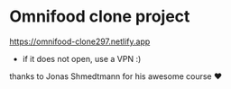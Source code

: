 # Omnifood clone project

https://omnifood-clone297.netlify.app 

- if it does not open, use a VPN :) 

thanks to Jonas Shmedtmann for his awesome course ❤
